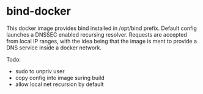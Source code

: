 # bind-docker

This docker image provides bind installed in /opt/bind prefix. Default config launches a DNSSEC enabled recursing resolver. Requests are accepted from local IP ranges, with the idea being that the image is ment to provide a DNS service inside a docker network.

Todo:
- sudo to unpriv user
- copy config into image suring build
- allow local net recursion by default
